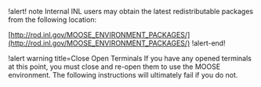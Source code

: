 !alert! note
Internal INL users may obtain the latest redistributable packages from the following location:

[http://rod.inl.gov/MOOSE_ENVIRONMENT_PACKAGES/](http://rod.inl.gov/MOOSE_ENVIRONMENT_PACKAGES/)
!alert-end!

!alert warning title=Close Open Terminals
If you have any opened terminals at this point, you must close and re-open them to use the MOOSE
environment. The following instructions will ultimately fail if you do not.
